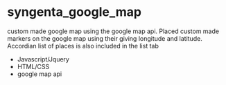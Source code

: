 # syngenta_google_map
custom made google map using the google map api. Placed custom made markers on the google map using their giving longitude and latitude. Accordian list of places is also included in the list tab

* Javascript/Jquery
* HTML/CSS
* google map api
